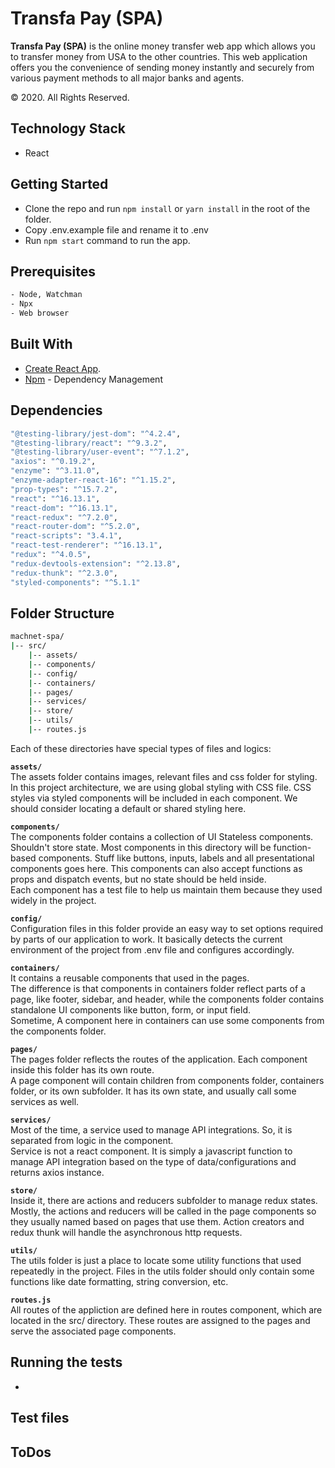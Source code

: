 # Transfa Pay (SPA)

**Transfa Pay (SPA)** is the online money transfer web app which allows you to transfer money from USA to the other countries. This web application offers you the convenience of sending money instantly and securely from various payment methods to all major banks and agents.

© 2020. All Rights Reserved.

## Technology Stack
- React

## Getting Started
- Clone the repo and run `npm install` or `yarn install` in the root of the folder.
- Copy .env.example file and rename it to .env
- Run `npm start` command to run the app.

## Prerequisites

```sh
- Node, Watchman
- Npx
- Web browser
```

## Built With
- [Create React App](https://github.com/facebook/create-react-app).
- [Npm](https://www.npmjs.com/) - Dependency Management

## Dependencies

```sh
"@testing-library/jest-dom": "^4.2.4",
"@testing-library/react": "^9.3.2",
"@testing-library/user-event": "^7.1.2",
"axios": "^0.19.2",
"enzyme": "^3.11.0",
"enzyme-adapter-react-16": "^1.15.2",
"prop-types": "^15.7.2",
"react": "^16.13.1",
"react-dom": "^16.13.1",
"react-redux": "^7.2.0",
"react-router-dom": "^5.2.0",
"react-scripts": "3.4.1",
"react-test-renderer": "^16.13.1",
"redux": "^4.0.5",
"redux-devtools-extension": "^2.13.8",
"redux-thunk": "^2.3.0",
"styled-components": "^5.1.1"
```
## Folder Structure

```sh
machnet-spa/
|-- src/
    |-- assets/
    |-- components/
    |-- config/
    |-- containers/
    |-- pages/
    |-- services/
    |-- store/
    |-- utils/
    |-- routes.js
```
Each of these directories have special types of files and logics:

**` assets/ `**\
The assets folder contains images, relevant files and css folder for styling. In this project architecture, we are using global styling with CSS file. CSS styles via styled components will be included in each component. We should consider locating a default or shared styling here.

**` components/ `**\
The components folder contains a collection of UI Stateless components. Shouldn't store state. Most components in this directory will be function-based components. Stuff like buttons, inputs, labels and all presentational components goes here. This components can also accept functions as props and dispatch events, but no state should be held inside.\
Each component has a test file to help us maintain them because they used widely in the project.

**` config/ `**\
Configuration files in this folder provide an easy way to set options required by parts of our application to work. It basically detects the current environment of the project from .env file and configures accordingly. 

**` containers/ `**\
It contains a reusable components that used in the pages.\
The difference is that components in containers folder reflect parts of a page, like footer, sidebar, and header, while the components folder contains standalone UI components like button, form, or input field.\
Sometime, A component here in containers can use some components from the components folder.

**` pages/ `**\
The pages folder reflects the routes of the application. Each component inside this folder has its own route.\
A page component will contain children from components folder, containers folder, or its own subfolder. It has its own state, and usually call some services as well.

**` services/ `**\
Most of the time, a service used to manage API integrations. So, it is separated from logic in the component.\
Service is not a react component. It is simply a javascript function to manage API integration based on the type of data/configurations and returns axios instance.

**` store/ `**\
Inside it, there are actions and reducers subfolder to manage redux states.\
Mostly, the actions and reducers will be called in the page components so they usually named based on pages that use them. Action creators and redux thunk will handle the asynchronous http requests.

**` utils/ `**\
The utils folder is just a place to locate some utility functions that used repeatedly in the project. Files in the utils folder should only contain some functions like date formatting, string conversion, etc.

**` routes.js `**\
All routes of the appliction are defined here in routes component, which are located in the src/ directory. These routes are assigned to the pages and serve the associated page components.

## Running the tests
-

## Test files

## ToDos